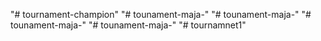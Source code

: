 "# tournament-champion" 
"# tounament-maja-" 
"# tounament-maja-" 
"# tounament-maja-" 
"# tounament-maja-" 
"# tournamnet1" 
